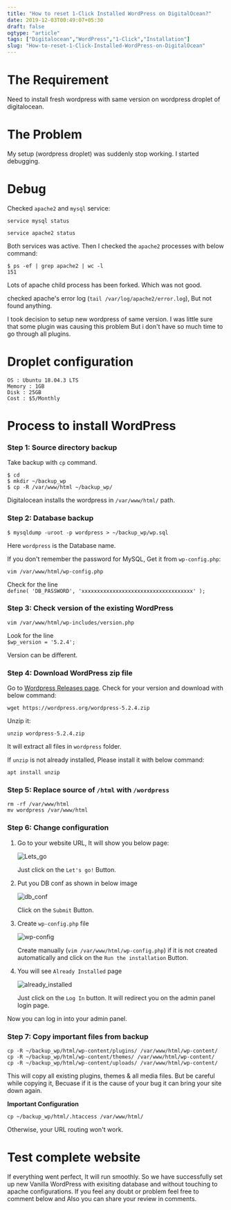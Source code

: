 ```yaml
---
title: "How to reset 1-Click Installed WordPress on DigitalOcean?"
date: 2019-12-03T00:49:07+05:30
draft: false
ogtype: "article"
tags: ["Digitalocean","WordPress","1-Click","Installation"]
slug: "How-to-reset-1-Click-Installed-WordPress-on-DigitalOcean"
---
```


# The Requirement

Need to install fresh wordpress with same version on wordpress droplet of digitalocean.

# The Problem

My setup (wordpress droplet) was suddenly stop working. I started debugging.

# Debug

Checked `apache2` and `mysql` service:

```
service mysql status

service apache2 status
```

Both services was active. Then I checked the `apache2` processes with below command:

```
$ ps -ef | grep apache2 | wc -l
151
```

Lots of apache child process has been forked. Which was not good. 

checked apache's error log (`tail /var/log/apache2/error.log`), But not found anything.

I took decision to setup new wordpress of same version. I was little sure that some plugin was causing this problem But i don't have so much time to go through all plugins.

# Droplet configuration

```
OS : Ubuntu 18.04.3 LTS
Memory : 1GB
Disk : 25GB
Cost : $5/Monthly
```

# Process to install WordPress

### Step 1: Source directory backup 
Take backup with `cp` command.
```
$ cd
$ mkdir ~/backup_wp
$ cp -R /var/www/html ~/backup_wp/
```

Digitalocean installs the wordpress in `/var/www/html/` path.

### Step 2: Database backup

```
$ mysqldump -uroot -p wordpress > ~/backup_wp/wp.sql
```

Here `wordpress` is the Database name.

If you don't remember the password for MySQL, Get it from `wp-config.php`:

`vim /var/www/html/wp-config.php`

Check for the line  
`define( 'DB_PASSWORD', 'xxxxxxxxxxxxxxxxxxxxxxxxxxxxxxxxxxxx' );`

### Step 3: Check version of the existing WordPress

`vim /var/www/html/wp-includes/version.php`

Look for the line  
`$wp_version = '5.2.4';`

Version can be different.

### Step 4: Download WordPress zip file

Go to [Wordpress Releases page](https://wordpress.org/download/releases/). Check for your version and download with below command:

`wget https://wordpress.org/wordpress-5.2.4.zip`

Unzip it:

`unzip wordpress-5.2.4.zip`

It will extract all files in `wordpress` folder.

If `unzip` is not already installed, Please install it with below command:

`apt install unzip`

### Step 5: Replace source of `/html` with `/wordpress`

```
rm -rf /var/www/html
mv wordpress /var/www/html
```

### Step 6: Change configuration

1. Go to your website URL, It will show you below page:

    ![Lets_go](/img/wordpress-digitalocean-reset/lets_go.png) 

    Just click on the `Let's go!` Button.  

2. Put you DB conf as shown in below image

    ![db_conf](/img/wordpress-digitalocean-reset/db_conf.png) 

    Click on the `Submit` Button.

3. Create `wp-config.php` file

    ![wp-config](/img/wordpress-digitalocean-reset/wp-config.png) 

    Create manually (`vim /var/www/html/wp-config.php`) if it is not created automatically and click on the `Run the installation` Button.

4. You will see `Already Installed` page

    ![already_installed](/img/wordpress-digitalocean-reset/already_installed.png) 

    Just click on the `Log In` button. It will redirect you on the admin panel login page.
 
Now you can log in into your admin panel. 

### Step 7: Copy important files from backup

```
cp -R ~/backup_wp/html/wp-content/plugins/ /var/www/html/wp-content/
cp -R ~/backup_wp/html/wp-content/themes/ /var/www/html/wp-content/
cp -R ~/backup_wp/html/wp-content/uploads/ /var/www/html/wp-content/
```

This will copy all existing plugins, themes & all media files. But be careful while copying it, Becuase if it is the cause of your bug it can bring your site down again.

**Important Configuration**

`cp ~/backup_wp/html/.htaccess /var/www/html/`

Otherwise, your URL routing won't work.

# Test complete website

If everything went perfect, It will run smoothly. So we have successfully set up new Vanilla WordPress with exisiting database and without touching to apache configurations. If you feel any doubt or problem feel free to comment below and Also you can share your review in comments.

<script src="https://utteranc.es/client.js"
        repo="ashishtiwari1993/ashish.one"
        issue-term="title"
        label="Comment"
        theme="github-light"
        crossorigin="anonymous"
        async>
</script>

